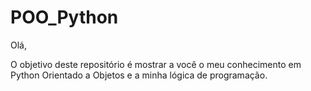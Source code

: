 # POO_Python

Olá,

O objetivo deste repositório é mostrar a você o meu conhecimento em Python Orientado a Objetos e a minha lógica de programação.
